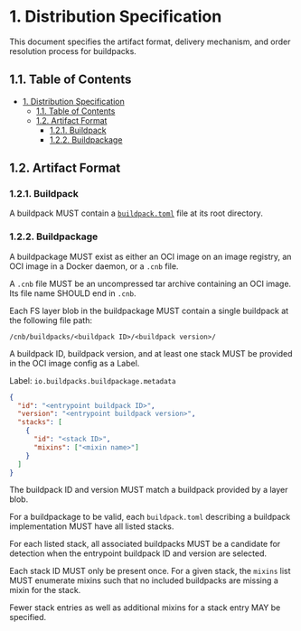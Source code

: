 # 1. Distribution Specification

This document specifies the artifact format, delivery mechanism, and order resolution process for buildpacks.


## 1.1. Table of Contents

- [1. Distribution Specification](#1-distribution-specification)
  - [1.1. Table of Contents](#11-table-of-contents)
  - [1.2. Artifact Format](#12-artifact-format)
    - [1.2.1. Buildpack](#121-buildpack)
    - [1.2.2. Buildpackage](#122-buildpackage)

## 1.2. Artifact Format

### 1.2.1. Buildpack

A buildpack MUST contain a [`buildpack.toml`](buildpack.md#buildpacktoml-toml) file at its root directory.

### 1.2.2. Buildpackage

A buildpackage MUST exist as either an OCI image on an image registry, an OCI image in a Docker daemon, or a `.cnb` file.

A `.cnb` file MUST be an uncompressed tar archive containing an OCI image. Its file name SHOULD end in `.cnb`.

Each FS layer blob in the buildpackage MUST contain a single buildpack at the following file path:

```
/cnb/buildpacks/<buildpack ID>/<buildpack version>/
```

A buildpack ID, buildpack version, and at least one stack MUST be provided in the OCI image config as a Label.

Label: `io.buildpacks.buildpackage.metadata`
```json
{
  "id": "<entrypoint buildpack ID>",
  "version": "<entrypoint buildpack version>",
  "stacks": [
    {
      "id": "<stack ID>",
      "mixins": ["<mixin name>"]
    }
  ]
}
```

The buildpack ID and version MUST match a buildpack provided by a layer blob.

For a buildpackage to be valid, each `buildpack.toml` describing a buildpack implementation MUST have all listed stacks.

For each listed stack, all associated buildpacks MUST be a candidate for detection when the entrypoint buildpack ID and version are selected.

Each stack ID MUST only be present once.
For a given stack, the `mixins` list MUST enumerate mixins such that no included buildpacks are missing a mixin for the stack.

Fewer stack entries as well as additional mixins for a stack entry MAY be specified.

